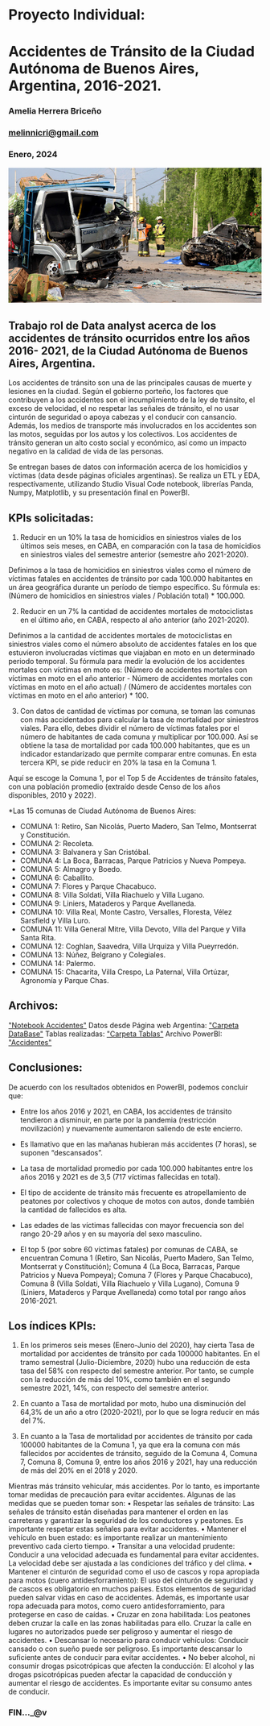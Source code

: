 # Proyecto Individual: 

# Accidentes de Tránsito de la Ciudad Autónoma de Buenos Aires, Argentina, 2016-2021. 
### Amelia Herrera Briceño 
### melinnicri@gmail.com 
### Enero, 2024

 
<p align="center"><img src="https://github.com/melinnicri/Accidentes_transito/blob/main/images/Accidentes.jpg"></p>


## Trabajo rol de Data analyst acerca de los accidentes de tránsito ocurridos entre los años 2016- 2021, de la Ciudad Autónoma de Buenos Aires, Argentina. 

Los accidentes de tránsito son una de las principales causas de muerte y lesiones en la ciudad. Según el gobierno porteño, los factores que contribuyen a los accidentes son el incumplimiento de la ley de tránsito, el exceso de velocidad, el no respetar las señales de tránsito, el no usar cinturón de seguridad o apoya cabezas y el conducir con cansancio. Además, los medios de transporte más involucrados en los accidentes son las motos, seguidas por los autos y los colectivos. Los accidentes de tránsito generan un alto costo social y económico, así como un impacto negativo en la calidad de vida de las personas.

Se entregan bases de datos con información acerca de los homicidios y víctimas (data desde páginas oficiales argentinas). 
Se realiza un ETL y EDA, respectivamente, utilizando Studio Visual Code notebook, librerías Panda, Numpy, Matplotlib, y su presentación final en PowerBI.


## KPIs solicitadas: 

1) Reducir en un 10% la tasa de homicidios en siniestros viales de los últimos seis meses, en CABA, en comparación con la tasa de homicidios en siniestros viales del semestre anterior (semestre año 2021-2020). 

Definimos a la tasa de homicidios en siniestros viales como el número de víctimas fatales en accidentes de tránsito por cada 100.000 habitantes en un área geográfica durante un período de tiempo específico. Su fórmula es: (Número de homicidios en siniestros viales / Población total) * 100.000. 

2) Reducir en un 7% la cantidad de accidentes mortales de motociclistas en el último año, en CABA, respecto al año anterior (año 2021-2020). 

Definimos a la cantidad de accidentes mortales de motociclistas en siniestros viales como el número absoluto de accidentes fatales en los que estuvieron involucradas víctimas que viajaban en moto en un determinado periodo temporal. Su fórmula para medir la evolución de los accidentes mortales con víctimas en moto es: (Número de accidentes mortales con víctimas en moto en el año anterior - Número de accidentes mortales con víctimas en moto en el año actual) / (Número de accidentes mortales con víctimas en moto en el año anterior) * 100.
 
3) Con datos de cantidad de víctimas por comuna, se toman las comunas con más accidentados para calcular la tasa de mortalidad por siniestros viales. Para ello, debes dividir el número de víctimas fatales por el número de habitantes de cada comuna y multiplicar por 100.000. Así se obtiene la tasa de mortalidad por cada 100.000 habitantes, que es un indicador estandarizado que permite comparar entre comunas. En esta tercera KPI, se pide reducir en 20% la tasa en la Comuna 1.

Aquí se escoge la Comuna 1, por el Top 5 de Accidentes de tránsito fatales, con una población promedio (extraído desde Censo de los años disponibles, 2010 y 2022).

*Las 15 comunas de Ciudad Autónoma de Buenos Aires: 
- COMUNA 1: Retiro, San Nicolás, Puerto Madero, San Telmo, Montserrat y Constitución. 
- COMUNA 2: Recoleta. 
- COMUNA 3: Balvanera y San Cristóbal. 
- COMUNA 4: La Boca, Barracas, Parque Patricios y Nueva Pompeya. 
- COMUNA 5: Almagro y Boedo. 
- COMUNA 6: Caballito. 
- COMUNA 7: Flores y Parque Chacabuco. 
- COMUNA 8: Villa Soldati, Villa Riachuelo y Villa Lugano. 
- COMUNA 9: Liniers, Mataderos y Parque Avellaneda. 
- COMUNA 10: Villa Real, Monte Castro, Versalles, Floresta, Vélez Sarsfield y Villa Luro. 
- COMUNA 11: Villa General Mitre, Villa Devoto, Villa del Parque y Villa Santa Rita. 
- COMUNA 12: Coghlan, Saavedra, Villa Urquiza y Villa Pueyrredón. 
- COMUNA 13: Núñez, Belgrano y Colegiales. 
- COMUNA 14: Palermo. 
- COMUNA 15: Chacarita, Villa Crespo, La Paternal, Villa Ortúzar, Agronomía y Parque Chas.


## Archivos: 
["Notebook Accidentes"](https://github.com/melinnicri/Accidentes_transito/blob/main/Accidentes.ipynb)
Datos desde Página web Argentina: ["Carpeta DataBase"](https://github.com/melinnicri/Accidentes_transito/tree/main/DataBase)
Tablas realizadas: ["Carpeta Tablas"](https://github.com/melinnicri/Accidentes_transito/tree/main/Tablas_realizadas)
Archivo PowerBI: ["Accidentes"](https://github.com/melinnicri/Accidentes_transito/blob/main/AccBA.pbix)


## Conclusiones: 
De acuerdo con los resultados obtenidos en PowerBI, podemos concluir que: 

-	Entre los años 2016 y 2021, en CABA, los accidentes de tránsito tendieron a disminuir, en parte por la pandemia (restricción movilización) y nuevamente aumentaron saliendo de este encierro.

-	Es llamativo que en las mañanas hubieran más accidentes (7 horas), se suponen “descansados”.

-	La tasa de mortalidad promedio por cada 100.000 habitantes entre los años 2016 y 2021 es de 3,5 (717 víctimas fallecidas en total).

-	El tipo de accidente de tránsito más frecuente es atropellamiento de peatones por colectivos y choque de motos con autos, donde también la cantidad de fallecidos es alta. 

-	Las edades de las víctimas fallecidas con mayor frecuencia son del rango 20-29 años y en su mayoría del sexo masculino. 

-	El top 5 (por sobre 60 víctimas fatales) por comunas de CABA, se encuentran Comuna 1 (Retiro, San Nicolás, Puerto Madero, San Telmo, Montserrat y Constitución); Comuna 4 (La Boca, Barracas, Parque Patricios y Nueva Pompeya); Comuna 7 (Flores y Parque Chacabuco), Comuna 8 (Villa Soldati, Villa Riachuelo y Villa Lugano), Comuna 9 (Liniers, Mataderos y Parque Avellaneda) como total por rango años 2016-2021. 



## Los índices KPIs:
 
1)	En los primeros seis meses (Enero-Junio del 2020), hay cierta Tasa de mortalidad por accidentes de tránsito por cada 100000 habitantes. En el tramo semestral (Julio-Diciembre, 2020) hubo una reducción de esta tasa del 58% con respecto del semestre anterior. Por tanto, se cumple con la reducción de más del 10%, como también en el segundo semestre 2021, 14%, con respecto del semestre anterior.

2)	En cuanto a Tasa de mortalidad por moto, hubo una disminución del 64,3% de un año a otro (2020-2021), por lo que se logra reducir en más del 7%.

3)	En cuanto a la Tasa de mortalidad por accidentes de tránsito por cada 100000 habitantes de la Comuna 1, ya que era la comuna con más fallecidos por accidentes de tránsito, seguido de la Comuna 4, Comuna 7, Comuna 8, Comuna 9, entre los años 2016 y 2021, hay una reducción de más del 20% en el 2018 y 2020.


Mientras más tránsito vehicular, más accidentes. Por lo tanto, es importante tomar medidas de precaución para evitar accidentes. Algunas de las medidas que se pueden tomar son:
•	Respetar las señales de tránsito: Las señales de tránsito están diseñadas para mantener el orden en las carreteras y garantizar la seguridad de los conductores y peatones. Es importante respetar estas señales para evitar accidentes.
•	Mantener el vehículo en buen estado: es importante realizar un mantenimiento preventivo cada cierto tiempo.
•	Transitar a una velocidad prudente: Conducir a una velocidad adecuada es fundamental para evitar accidentes. La velocidad debe ser ajustada a las condiciones del tráfico y del clima.
•	Mantener el cinturón de seguridad como el uso de cascos y ropa apropiada para motos (cuero antidesforramiento): El uso del cinturón de seguridad y de cascos es obligatorio en muchos países. Estos elementos de seguridad pueden salvar vidas en caso de accidentes. Además, es importante usar ropa adecuada para motos, como cuero antidesforramiento, para protegerse en caso de caídas.
•	Cruzar en zona habilitada: Los peatones deben cruzar la calle en las zonas habilitadas para ello. Cruzar la calle en lugares no autorizados puede ser peligroso y aumentar el riesgo de accidentes.
•	Descansar lo necesario para conducir vehículos: Conducir cansado o con sueño puede ser peligroso. Es importante descansar lo suficiente antes de conducir para evitar accidentes.
•	No beber alcohol, ni consumir drogas psicotrópicas que afecten la conducción: El alcohol y las drogas psicotrópicas pueden afectar la capacidad de conducción y aumentar el riesgo de accidentes. Es importante evitar su consumo antes de conducir.
### FIN…_@v
